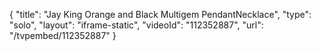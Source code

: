 {
    "title": "Jay King Orange and Black Multigem PendantNecklace",
    "type": "solo",
    "layout": "iframe-static",
    "videoId": "112352887",
    "url": "\/tvpembed\/112352887"
}